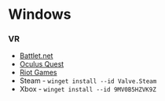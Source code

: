 # Windows

### VR
* [Battlet.net](https://us.shop.battle.net/en-us)
* [Oculus Quest](https://www.oculus.com/setup/)
* [Riot Games](https://www.riotgames.com/en)
* Steam - `winget install --id Valve.Steam`
* Xbox - `winget install --id 9MV0B5HZVK9Z`
